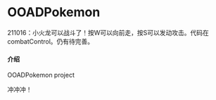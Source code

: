 # OOADPokemon

211016：小火龙可以战斗了！按W可以向前走，按S可以发动攻击。代码在combatControl。仍有待完善。

#### 介绍

OOADPokemon project

冲冲冲！

